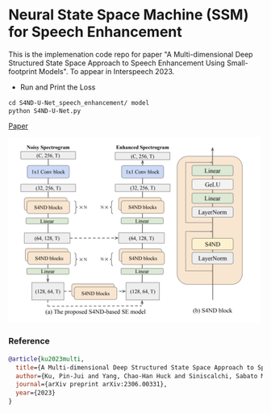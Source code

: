 # Neural State Space Machine (SSM) for Speech Enhancement

This is the implemenation code repo for paper "A Multi-dimensional Deep Structured State Space Approach to
Speech Enhancement Using Small-footprint Models". To appear in Interspeech 2023.

- Run and Print the Loss
```
cd S4ND-U-Net_speech_enhancement/ model
python S4ND-U-Net.py

```

[Paper](https://arxiv.org/pdf/2306.00331.pdf)

<img src="https://github.com/Kuray107/S4ND-U-Net_speech_enhancement/blob/main/s4se_is23.png" width="500">

### Reference

```bib
@article{ku2023multi,
  title={A Multi-dimensional Deep Structured State Space Approach to Speech Enhancement Using Small-footprint Models},
  author={Ku, Pin-Jui and Yang, Chao-Han Huck and Siniscalchi, Sabato Marco and Lee, Chin-Hui},
  journal={arXiv preprint arXiv:2306.00331},
  year={2023}
}
```

